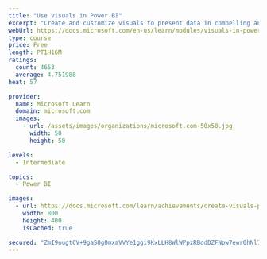 ```yaml
---
title: "Use visuals in Power BI"
excerpt: "Create and customize visuals to present data in compelling and insightful ways."
webUrl: https://docs.microsoft.com/en-us/learn/modules/visuals-in-power-bi/
type: course
price: Free
length: PT1H16M
ratings:
  count: 4653
  average: 4.751988
heat: 57

provider:
  name: Microsoft Learn
  domain: microsoft.com
  images:
    - url: /assets/images/organizations/microsoft.com-50x50.jpg
      width: 50
      height: 50

levels:
  - Intermediate

topics:
  - Power BI

images:
  - url: https://docs.microsoft.com/learn/achievements/create-visuals-power-bi-desktop-social.png
    width: 800
    height: 400
    isCached: true

secured: "ZmI9ougtCV+9gaSOg0mxaVVYe1ggi9KxLLH8WlWPpzRBqdDZFNpw7ewr0hNl7jthhKOPsTNuH0x4vQI3RGbOFW7DVaWruah1kugY54lgSWeSsXE5EbPmf9r9TX4BxQ/N/6pMmZ0Go6j/16W5TSbD6knXSrQosrJc0gG8dS0FgUopUSvG2d2wXZsymsYVlQfKrESivrT1gZtuMM4Ga1wKb8LnJpe9Vf6UyKUd9YHkdo+wHAbGdNQm71Ik6trMFm4opUf0LZp03VSmGnoPs8IvzJVbYx8ZvAX+1mUH2Z5zif+/NDCMdlEfqq8oKGfcsXLc9cUrGkpuneLR4k6T/4uR9GfzbpLTIrFoGSqFZjsREjiOjR7PMXs2W5uIqDvfmU5n7s1YeTESVdw1dlUXSi//840jHeH/acfCN3mHTV8ybPo=;QVL9FeKuilgfMCsrFykSEw=="
---
```


